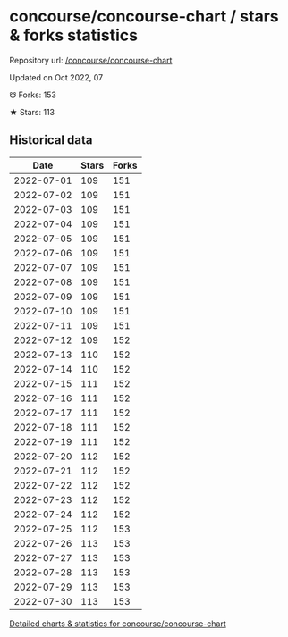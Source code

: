 # concourse/concourse-chart / stars & forks statistics

Repository url: [/concourse/concourse-chart](https://github.com/concourse/concourse-chart)

Updated on Oct 2022, 07

☋ Forks: 153

★ Stars: 113

## Historical data
| Date | Stars | Forks |
|------|-------|-------|
| 2022-07-01 | 109 | 151 | 
| 2022-07-02 | 109 | 151 | 
| 2022-07-03 | 109 | 151 | 
| 2022-07-04 | 109 | 151 | 
| 2022-07-05 | 109 | 151 | 
| 2022-07-06 | 109 | 151 | 
| 2022-07-07 | 109 | 151 | 
| 2022-07-08 | 109 | 151 | 
| 2022-07-09 | 109 | 151 | 
| 2022-07-10 | 109 | 151 | 
| 2022-07-11 | 109 | 151 | 
| 2022-07-12 | 109 | 152 | 
| 2022-07-13 | 110 | 152 | 
| 2022-07-14 | 110 | 152 | 
| 2022-07-15 | 111 | 152 | 
| 2022-07-16 | 111 | 152 | 
| 2022-07-17 | 111 | 152 | 
| 2022-07-18 | 111 | 152 | 
| 2022-07-19 | 111 | 152 | 
| 2022-07-20 | 112 | 152 | 
| 2022-07-21 | 112 | 152 | 
| 2022-07-22 | 112 | 152 | 
| 2022-07-23 | 112 | 152 | 
| 2022-07-24 | 112 | 152 | 
| 2022-07-25 | 112 | 153 | 
| 2022-07-26 | 113 | 153 | 
| 2022-07-27 | 113 | 153 | 
| 2022-07-28 | 113 | 153 | 
| 2022-07-29 | 113 | 153 | 
| 2022-07-30 | 113 | 153 | 


[Detailed charts & statistics for concourse/concourse-chart](https://reviewgithub.com/rep/concourse/concourse-chart)
